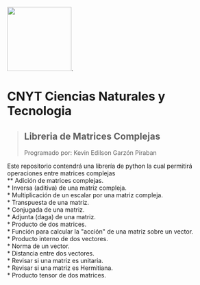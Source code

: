 <img src="https://upload.wikimedia.org/wikipedia/commons/2/2f/Escuela_Colombiana_de_Ingenier%C3%ADa_2.jpg" width="150">.

# CNYT Ciencias Naturales y Tecnologia
> ## Libreria de Matrices Complejas
>Programado por: Kevin Edilson Garzón Piraban

Este repositorio contendrá una librería de python la cual permitirá operaciones entre matrices complejas   
    ** Adición de matrices complejas.  
    * Inversa (aditiva) de una matriz compleja.  
    * Multiplicación de un escalar por una matriz compleja.  
    * Transpuesta de una matriz.  
    * Conjugada de una matriz.  
    * Adjunta (daga) de una matriz.  
    * Producto de dos matrices.  
    * Función para calcular la "acción" de una matriz sobre un vector.  
    * Producto interno de dos vectores.  
    * Norma de un vector.  
    * Distancia entre dos vectores.  
    * Revisar si una matriz es unitaria.  
    * Revisar si una matriz es Hermitiana.  
    * Producto tensor de dos matrices.  
